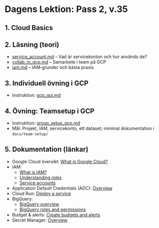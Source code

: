 # Dagens Lektion: Pass 2, v.35

## 1. Cloud Basics


## 2. Läsning (teori)
- [service_account.md](./service_account.md) – Vad är servicekonton och hur används de?
- [collab_in_gcp.md](./collab_in_gcp.md) – Samarbete i team på GCP
- [iam.md](../Pass_1/iam.md) – IAM‑grunder och bästa praxis

## 3. Individuell övning i GCP
- Instruktion: [gcp_gui.md](./gcp_gui.md)


## 4. Övning: Teamsetup i GCP
- Instruktion: [group_setup_gcp.md](./group_setup_gcp.md)
- Mål: Projekt, IAM, servicekonto, ett dataset; minimal dokumentation i `docs/team-setup/`

## 5. Dokumentation (länkar)
- Google Cloud översikt: [What is Google Cloud?](https://cloud.google.com/docs/overview)
- IAM:
  - [What is IAM?](https://cloud.google.com/iam/docs/overview)
  - [Understanding roles](https://cloud.google.com/iam/docs/understanding-roles)
  - [Service accounts](https://cloud.google.com/iam/docs/service-accounts)
- Application Default Credentials (ADC): [Overview](https://cloud.google.com/docs/authentication/provide-credentials-adc)
- Cloud Run: [Deploy a service](https://cloud.google.com/run/docs/deploying)
- BigQuery:
  - [BigQuery overview](https://cloud.google.com/bigquery/docs/introduction)
  - [BigQuery roles and permissions](https://cloud.google.com/bigquery/docs/access-control)
- Budget & alerts: [Create budgets and alerts](https://cloud.google.com/billing/docs/how-to/budgets)
- Secret Manager: [Overview](https://cloud.google.com/secret-manager/docs/overview)


